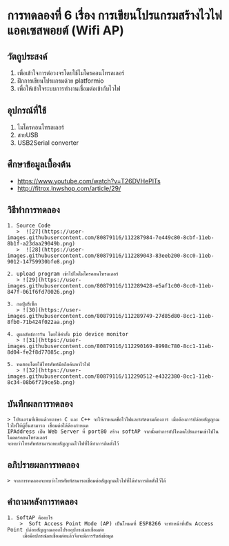 # การทดลองที่ 6 เรื่อง การเขียนโปรแกรมสร้างไวไฟแอคเซสพอยต์ (Wifi AP)

## วัตถูประสงค์
   1. เพื่อเข้าใจการต่อวงจรโดยใช้ไมโครคอนโทรลเลอร์
   2. ฝึกการเขียนโปรแกรมด้วย platformio
   3. เพื่อให้เข้าใจระบบการทำงานเชื่อมต่อเข้ากับไวไฟ
   
## อุปกรณ์ที่ใช้
   1. ไมโครคอนโทรลเลอร์
   2. สายUSB
   3. USB2Serial converter

## ศึกษาข้อมูลเบื้องต้น
   * https://www.youtube.com/watch?v=T26DVHePlTs
   * http://fitrox.lnwshop.com/article/29/

## วิธีทำการทดลอง
    1. Source Code
       >  ![27](https://user-images.githubusercontent.com/80879116/112287984-7e449c80-8cbf-11eb-8b1f-a23daa29049b.png)
       >  ![28](https://user-images.githubusercontent.com/80879116/112289043-83eeb200-8cc0-11eb-9012-14759930bfe8.png)
       
    2. upload program เข้าไปในไมโครคอนโทรลเลอร์
       > ![29](https://user-images.githubusercontent.com/80879116/112289428-e5af1c00-8cc0-11eb-847f-061f6fd70026.png)
    
    3. กดปุ่มรีเซ็ต
       > ![30](https://user-images.githubusercontent.com/80879116/112289749-27d85d80-8cc1-11eb-8fb0-71b424f022aa.png)
    
    4. ดูผลลัพธ์การรัน โดยใช้คำสั่ง pio device monitor
       > ![31](https://user-images.githubusercontent.com/80879116/112290169-8998c780-8cc1-11eb-8d04-fe2f8d77085c.png)
      
    5. ทดสอบโดยใช้โทรศัพท์มือถือค้นหาไวไฟ
       > ![32](https://user-images.githubusercontent.com/80879116/112290512-e4322380-8cc1-11eb-8c34-08b6f719ce5b.png)


## บันทึกผลการทดลอง
    > โปรแกรมที่เขียนด้วยภาษา C และ C++ จะให้กำหนดชื่อไวไฟและรหัสตามต้องการ เมื่อต้องการปล่อยสัญญาณไวไฟให้ผู้อื่นสามารถ เชื่อมต่อได้ต้องกำหนด
    IPAddress เปิด Web Server ที่ port80 สร้าง softAP จากนั้นทำการอัปโหลดโปรแกรมเข้าไปในไมดครคอนโทรลเลอร์ 
    จะพบว่าโทรศัพท์สามารถพบสัญญาณไวไฟที่ได้ทำการติดตั้งไว้

## อภิปรายผลการทดลอง
    > จากการทดลองจะพบว่าโทรศัพท์สามารถเชื่อมต่อสัญญาณไวไฟที่ได้ทำการติดตั้งไว้ได้

## คำถามหลังการทดลอง
    1. SoftAP คืออะไร
        >  Soft Access Point Mode (AP) เป็นโหมดที่ ESP8266 จะทำหน้าที่เป็น Access Point ปล่อยสัญญาณออกไปรออุปกรณ์มาเชื่อมต่อ
         เมื่อมีอปกรณ์มาเชื่อมต่อแล้วจึงจะมีการรับส่งข้อมูล
